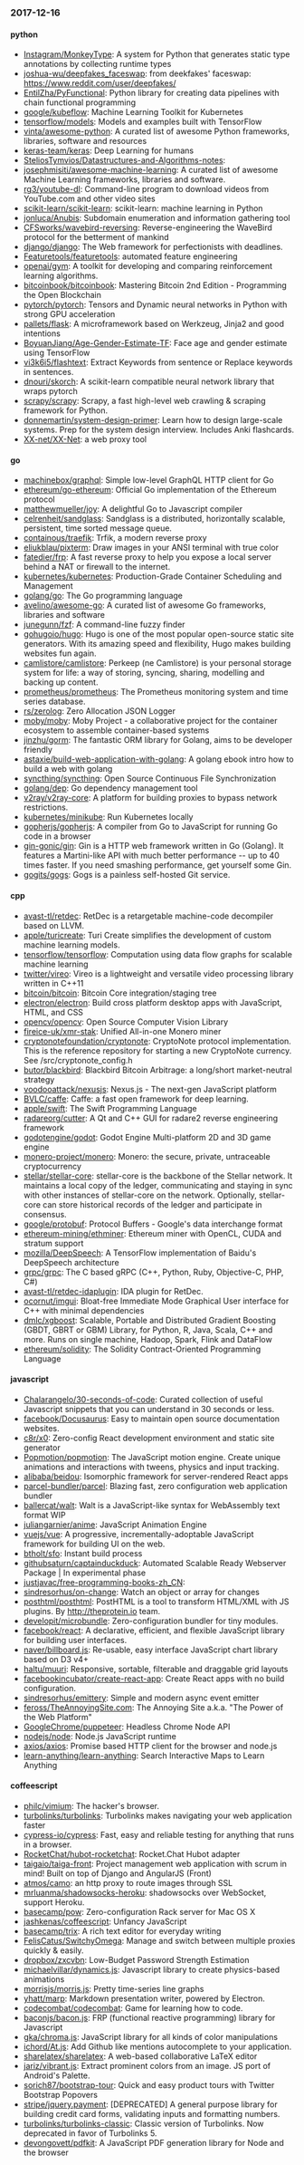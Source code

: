 ### 2017-12-16

#### python
* [Instagram/MonkeyType](https://github.com/Instagram/MonkeyType): A system for Python that generates static type annotations by collecting runtime types
* [joshua-wu/deepfakes_faceswap](https://github.com/joshua-wu/deepfakes_faceswap): from deekfakes' faceswap: https://www.reddit.com/user/deepfakes/
* [EntilZha/PyFunctional](https://github.com/EntilZha/PyFunctional): Python library for creating data pipelines with chain functional programming
* [google/kubeflow](https://github.com/google/kubeflow): Machine Learning Toolkit for Kubernetes
* [tensorflow/models](https://github.com/tensorflow/models): Models and examples built with TensorFlow
* [vinta/awesome-python](https://github.com/vinta/awesome-python): A curated list of awesome Python frameworks, libraries, software and resources
* [keras-team/keras](https://github.com/keras-team/keras): Deep Learning for humans
* [SteliosTymvios/Datastructures-and-Algorithms-notes](https://github.com/SteliosTymvios/Datastructures-and-Algorithms-notes): 
* [josephmisiti/awesome-machine-learning](https://github.com/josephmisiti/awesome-machine-learning): A curated list of awesome Machine Learning frameworks, libraries and software.
* [rg3/youtube-dl](https://github.com/rg3/youtube-dl): Command-line program to download videos from YouTube.com and other video sites
* [scikit-learn/scikit-learn](https://github.com/scikit-learn/scikit-learn): scikit-learn: machine learning in Python
* [jonluca/Anubis](https://github.com/jonluca/Anubis): Subdomain enumeration and information gathering tool
* [CFSworks/wavebird-reversing](https://github.com/CFSworks/wavebird-reversing): Reverse-engineering the WaveBird protocol for the betterment of mankind
* [django/django](https://github.com/django/django): The Web framework for perfectionists with deadlines.
* [Featuretools/featuretools](https://github.com/Featuretools/featuretools): automated feature engineering
* [openai/gym](https://github.com/openai/gym): A toolkit for developing and comparing reinforcement learning algorithms.
* [bitcoinbook/bitcoinbook](https://github.com/bitcoinbook/bitcoinbook): Mastering Bitcoin 2nd Edition - Programming the Open Blockchain
* [pytorch/pytorch](https://github.com/pytorch/pytorch): Tensors and Dynamic neural networks in Python with strong GPU acceleration
* [pallets/flask](https://github.com/pallets/flask): A microframework based on Werkzeug, Jinja2 and good intentions
* [BoyuanJiang/Age-Gender-Estimate-TF](https://github.com/BoyuanJiang/Age-Gender-Estimate-TF): Face age and gender estimate using TensorFlow
* [vi3k6i5/flashtext](https://github.com/vi3k6i5/flashtext): Extract Keywords from sentence or Replace keywords in sentences.
* [dnouri/skorch](https://github.com/dnouri/skorch): A scikit-learn compatible neural network library that wraps pytorch
* [scrapy/scrapy](https://github.com/scrapy/scrapy): Scrapy, a fast high-level web crawling & scraping framework for Python.
* [donnemartin/system-design-primer](https://github.com/donnemartin/system-design-primer): Learn how to design large-scale systems. Prep for the system design interview. Includes Anki flashcards.
* [XX-net/XX-Net](https://github.com/XX-net/XX-Net): a web proxy tool

#### go
* [machinebox/graphql](https://github.com/machinebox/graphql): Simple low-level GraphQL HTTP client for Go
* [ethereum/go-ethereum](https://github.com/ethereum/go-ethereum): Official Go implementation of the Ethereum protocol
* [matthewmueller/joy](https://github.com/matthewmueller/joy): A delightful Go to Javascript compiler
* [celrenheit/sandglass](https://github.com/celrenheit/sandglass): Sandglass is a distributed, horizontally scalable, persistent, time sorted message queue.
* [containous/traefik](https://github.com/containous/traefik): Trfik, a modern reverse proxy
* [eliukblau/pixterm](https://github.com/eliukblau/pixterm): Draw images in your ANSI terminal with true color
* [fatedier/frp](https://github.com/fatedier/frp): A fast reverse proxy to help you expose a local server behind a NAT or firewall to the internet.
* [kubernetes/kubernetes](https://github.com/kubernetes/kubernetes): Production-Grade Container Scheduling and Management
* [golang/go](https://github.com/golang/go): The Go programming language
* [avelino/awesome-go](https://github.com/avelino/awesome-go): A curated list of awesome Go frameworks, libraries and software
* [junegunn/fzf](https://github.com/junegunn/fzf):  A command-line fuzzy finder
* [gohugoio/hugo](https://github.com/gohugoio/hugo): Hugo is one of the most popular open-source static site generators. With its amazing speed and flexibility, Hugo makes building websites fun again.
* [camlistore/camlistore](https://github.com/camlistore/camlistore): Perkeep (ne Camlistore) is your personal storage system for life: a way of storing, syncing, sharing, modelling and backing up content.
* [prometheus/prometheus](https://github.com/prometheus/prometheus): The Prometheus monitoring system and time series database.
* [rs/zerolog](https://github.com/rs/zerolog): Zero Allocation JSON Logger
* [moby/moby](https://github.com/moby/moby): Moby Project - a collaborative project for the container ecosystem to assemble container-based systems
* [jinzhu/gorm](https://github.com/jinzhu/gorm): The fantastic ORM library for Golang, aims to be developer friendly
* [astaxie/build-web-application-with-golang](https://github.com/astaxie/build-web-application-with-golang): A golang ebook intro how to build a web with golang
* [syncthing/syncthing](https://github.com/syncthing/syncthing): Open Source Continuous File Synchronization
* [golang/dep](https://github.com/golang/dep): Go dependency management tool
* [v2ray/v2ray-core](https://github.com/v2ray/v2ray-core): A platform for building proxies to bypass network restrictions.
* [kubernetes/minikube](https://github.com/kubernetes/minikube): Run Kubernetes locally
* [gopherjs/gopherjs](https://github.com/gopherjs/gopherjs): A compiler from Go to JavaScript for running Go code in a browser
* [gin-gonic/gin](https://github.com/gin-gonic/gin): Gin is a HTTP web framework written in Go (Golang). It features a Martini-like API with much better performance -- up to 40 times faster. If you need smashing performance, get yourself some Gin.
* [gogits/gogs](https://github.com/gogits/gogs): Gogs is a painless self-hosted Git service.

#### cpp
* [avast-tl/retdec](https://github.com/avast-tl/retdec): RetDec is a retargetable machine-code decompiler based on LLVM.
* [apple/turicreate](https://github.com/apple/turicreate): Turi Create simplifies the development of custom machine learning models.
* [tensorflow/tensorflow](https://github.com/tensorflow/tensorflow): Computation using data flow graphs for scalable machine learning
* [twitter/vireo](https://github.com/twitter/vireo): Vireo is a lightweight and versatile video processing library written in C++11
* [bitcoin/bitcoin](https://github.com/bitcoin/bitcoin): Bitcoin Core integration/staging tree
* [electron/electron](https://github.com/electron/electron): Build cross platform desktop apps with JavaScript, HTML, and CSS
* [opencv/opencv](https://github.com/opencv/opencv): Open Source Computer Vision Library
* [fireice-uk/xmr-stak](https://github.com/fireice-uk/xmr-stak): Unified All-in-one Monero miner
* [cryptonotefoundation/cryptonote](https://github.com/cryptonotefoundation/cryptonote): CryptoNote protocol implementation. This is the reference repository for starting a new CryptoNote currency. See /src/cryptonote_config.h
* [butor/blackbird](https://github.com/butor/blackbird): Blackbird Bitcoin Arbitrage: a long/short market-neutral strategy
* [voodooattack/nexusjs](https://github.com/voodooattack/nexusjs): Nexus.js - The next-gen JavaScript platform
* [BVLC/caffe](https://github.com/BVLC/caffe): Caffe: a fast open framework for deep learning.
* [apple/swift](https://github.com/apple/swift): The Swift Programming Language
* [radareorg/cutter](https://github.com/radareorg/cutter): A Qt and C++ GUI for radare2 reverse engineering framework
* [godotengine/godot](https://github.com/godotengine/godot): Godot Engine  Multi-platform 2D and 3D game engine
* [monero-project/monero](https://github.com/monero-project/monero): Monero: the secure, private, untraceable cryptocurrency
* [stellar/stellar-core](https://github.com/stellar/stellar-core): stellar-core is the backbone of the Stellar network. It maintains a local copy of the ledger, communicating and staying in sync with other instances of stellar-core on the network. Optionally, stellar-core can store historical records of the ledger and participate in consensus.
* [google/protobuf](https://github.com/google/protobuf): Protocol Buffers - Google's data interchange format
* [ethereum-mining/ethminer](https://github.com/ethereum-mining/ethminer): Ethereum miner with OpenCL, CUDA and stratum support
* [mozilla/DeepSpeech](https://github.com/mozilla/DeepSpeech): A TensorFlow implementation of Baidu's DeepSpeech architecture
* [grpc/grpc](https://github.com/grpc/grpc): The C based gRPC (C++, Python, Ruby, Objective-C, PHP, C#)
* [avast-tl/retdec-idaplugin](https://github.com/avast-tl/retdec-idaplugin): IDA plugin for RetDec.
* [ocornut/imgui](https://github.com/ocornut/imgui): Bloat-free Immediate Mode Graphical User interface for C++ with minimal dependencies
* [dmlc/xgboost](https://github.com/dmlc/xgboost): Scalable, Portable and Distributed Gradient Boosting (GBDT, GBRT or GBM) Library, for Python, R, Java, Scala, C++ and more. Runs on single machine, Hadoop, Spark, Flink and DataFlow
* [ethereum/solidity](https://github.com/ethereum/solidity): The Solidity Contract-Oriented Programming Language

#### javascript
* [Chalarangelo/30-seconds-of-code](https://github.com/Chalarangelo/30-seconds-of-code): Curated collection of useful Javascript snippets that you can understand in 30 seconds or less.
* [facebook/Docusaurus](https://github.com/facebook/Docusaurus): Easy to maintain open source documentation websites.
* [c8r/x0](https://github.com/c8r/x0): Zero-config React development environment and static site generator
* [Popmotion/popmotion](https://github.com/Popmotion/popmotion): The JavaScript motion engine. Create unique animations and interactions with tweens, physics and input tracking.
* [alibaba/beidou](https://github.com/alibaba/beidou): Isomorphic framework for server-rendered React apps
* [parcel-bundler/parcel](https://github.com/parcel-bundler/parcel):  Blazing fast, zero configuration web application bundler
* [ballercat/walt](https://github.com/ballercat/walt):  Walt is a JavaScript-like syntax for WebAssembly text format  WIP 
* [juliangarnier/anime](https://github.com/juliangarnier/anime): JavaScript Animation Engine
* [vuejs/vue](https://github.com/vuejs/vue): A progressive, incrementally-adoptable JavaScript framework for building UI on the web.
* [btholt/sfo](https://github.com/btholt/sfo): Instant build process
* [githubsaturn/captainduckduck](https://github.com/githubsaturn/captainduckduck): Automated Scalable Ready Webserver Package | In experimental phase
* [justjavac/free-programming-books-zh_CN](https://github.com/justjavac/free-programming-books-zh_CN):  
* [sindresorhus/on-change](https://github.com/sindresorhus/on-change): Watch an object or array for changes
* [posthtml/posthtml](https://github.com/posthtml/posthtml): PostHTML is a tool to transform HTML/XML with JS plugins. By http://theprotein.io team.
* [developit/microbundle](https://github.com/developit/microbundle):  Zero-configuration bundler for tiny modules.
* [facebook/react](https://github.com/facebook/react): A declarative, efficient, and flexible JavaScript library for building user interfaces.
* [naver/billboard.js](https://github.com/naver/billboard.js):  Re-usable, easy interface JavaScript chart library based on D3 v4+
* [haltu/muuri](https://github.com/haltu/muuri): Responsive, sortable, filterable and draggable grid layouts
* [facebookincubator/create-react-app](https://github.com/facebookincubator/create-react-app): Create React apps with no build configuration.
* [sindresorhus/emittery](https://github.com/sindresorhus/emittery): Simple and modern async event emitter
* [feross/TheAnnoyingSite.com](https://github.com/feross/TheAnnoyingSite.com): The Annoying Site a.k.a. "The Power of the Web Platform"
* [GoogleChrome/puppeteer](https://github.com/GoogleChrome/puppeteer): Headless Chrome Node API
* [nodejs/node](https://github.com/nodejs/node): Node.js JavaScript runtime 
* [axios/axios](https://github.com/axios/axios): Promise based HTTP client for the browser and node.js
* [learn-anything/learn-anything](https://github.com/learn-anything/learn-anything):  Search Interactive Maps to Learn Anything

#### coffeescript
* [philc/vimium](https://github.com/philc/vimium): The hacker's browser.
* [turbolinks/turbolinks](https://github.com/turbolinks/turbolinks): Turbolinks makes navigating your web application faster
* [cypress-io/cypress](https://github.com/cypress-io/cypress): Fast, easy and reliable testing for anything that runs in a browser.
* [RocketChat/hubot-rocketchat](https://github.com/RocketChat/hubot-rocketchat): Rocket.Chat Hubot adapter
* [taigaio/taiga-front](https://github.com/taigaio/taiga-front): Project management web application with scrum in mind! Built on top of Django and AngularJS (Front)
* [atmos/camo](https://github.com/atmos/camo):  an http proxy to route images through SSL
* [mrluanma/shadowsocks-heroku](https://github.com/mrluanma/shadowsocks-heroku): shadowsocks over WebSocket, support Heroku.
* [basecamp/pow](https://github.com/basecamp/pow): Zero-configuration Rack server for Mac OS X
* [jashkenas/coffeescript](https://github.com/jashkenas/coffeescript): Unfancy JavaScript
* [basecamp/trix](https://github.com/basecamp/trix): A rich text editor for everyday writing
* [FelisCatus/SwitchyOmega](https://github.com/FelisCatus/SwitchyOmega): Manage and switch between multiple proxies quickly & easily.
* [dropbox/zxcvbn](https://github.com/dropbox/zxcvbn): Low-Budget Password Strength Estimation
* [michaelvillar/dynamics.js](https://github.com/michaelvillar/dynamics.js): Javascript library to create physics-based animations
* [morrisjs/morris.js](https://github.com/morrisjs/morris.js): Pretty time-series line graphs
* [yhatt/marp](https://github.com/yhatt/marp): Markdown presentation writer, powered by Electron.
* [codecombat/codecombat](https://github.com/codecombat/codecombat): Game for learning how to code.
* [baconjs/bacon.js](https://github.com/baconjs/bacon.js): FRP (functional reactive programming) library for Javascript
* [gka/chroma.js](https://github.com/gka/chroma.js): JavaScript library for all kinds of color manipulations
* [ichord/At.js](https://github.com/ichord/At.js): Add Github like mentions autocomplete to your application.
* [sharelatex/sharelatex](https://github.com/sharelatex/sharelatex): A web-based collaborative LaTeX editor
* [jariz/vibrant.js](https://github.com/jariz/vibrant.js): Extract prominent colors from an image. JS port of Android's Palette.
* [sorich87/bootstrap-tour](https://github.com/sorich87/bootstrap-tour): Quick and easy product tours with Twitter Bootstrap Popovers
* [stripe/jquery.payment](https://github.com/stripe/jquery.payment): [DEPRECATED] A general purpose library for building credit card forms, validating inputs and formatting numbers.
* [turbolinks/turbolinks-classic](https://github.com/turbolinks/turbolinks-classic): Classic version of Turbolinks. Now deprecated in favor of Turbolinks 5.
* [devongovett/pdfkit](https://github.com/devongovett/pdfkit): A JavaScript PDF generation library for Node and the browser
